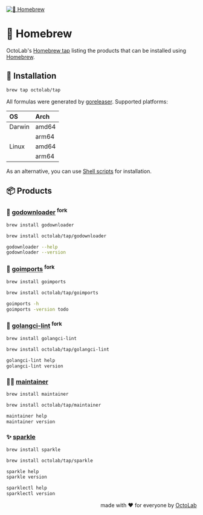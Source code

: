 [![🍻 Homebrew][social.preview]][preview.config]

# 🍻 Homebrew

OctoLab's [Homebrew tap](https://docs.brew.sh/Taps) listing the products
that can be installed using [Homebrew](https://brew.sh/).
<!-- 🍻 Homebrew tap to install OctoLab products. -->

## 🧩 Installation

```bash
brew tap octolab/tap
```

All formulas were generated by [goreleaser][]. Supported platforms:

| OS     | Arch  |
|:-------|:------|
| Darwin | amd64 |
|        | arm64 |
| Linux  | amd64 |
|        | arm64 |

As an alternative, you can use [Shell scripts](https://install.octolab.org/) for installation.

[goreleaser]: https://goreleaser.com/

## 📦 Products

### 🔧 [godownloader][] <sup>fork</sup>

```bash
brew install godownloader
```

```bash
brew install octolab/tap/godownloader
```

```bash
godownloader --help
godownloader --version
```

[godownloader]: https://godownloader.octolab.org/


### 🔧 [goimports][] <sup>fork</sup>

```bash
brew install goimports
```

```bash
brew install octolab/tap/goimports
```

```bash
goimports -h
goimports -version todo
```

[goimports]: https://goimports.octolab.org/


### 🔧 [golangci-lint][] <sup>fork</sup>

```bash
brew install golangci-lint
```

```bash
brew install octolab/tap/golangci-lint
```

```bash
golangci-lint help
golangci-lint version
```

[golangci-lint]: https://golangci-lint.octolab.org/


### 👨‍🔧 [maintainer][]

```bash
brew install maintainer
```

```bash
brew install octolab/tap/maintainer
```

```bash
maintainer help
maintainer version
```

[maintainer]: https://maintainer.octolab.org/


### ✨ [sparkle][]

```bash
brew install sparkle
```

```bash
brew install octolab/tap/sparkle
```

```bash
sparkle help
sparkle version

sparklectl help
sparklectl version
```

[sparkle]: https://sparkle.octolab.org/


<p align="right">made with ❤️ for everyone by <a href="https://www.octolab.org/">OctoLab</a></p>

[social.preview]:   https://cdn.octolab.org/repo/homebrew-tap.png
[preview.config]:   https://socialify.git.ci/octolab/homebrew-tap?description=1&font=Raleway&language=1&name=1&owner=1&pattern=Circuit%20Board&theme=Light
[preview.fallback]: https://socialify.git.ci/octolab/homebrew-tap/image?description=1&font=Raleway&language=1&name=1&owner=1&pattern=Circuit%20Board&theme=Light
